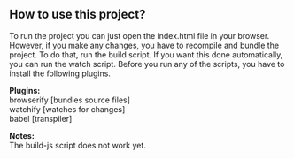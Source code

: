 <strong><h2>How to use this project?</h2></strong>


<p>
To run the project you can just open the index.html
file in your browser. However, if you make any changes,
you have to recompile and bundle the project. To do that,
run the build script. If you want this done automatically, you can run the
watch script. Before you run any of the scripts, you have to
install the following plugins.
</p>

<strong>Plugins:</strong> <br />
browserify [bundles source files] <br />
watchify [watches for changes] <br />
babel [transpiler] <br />

<strong>Notes:</strong> <br />
The build-js script does not work yet.
